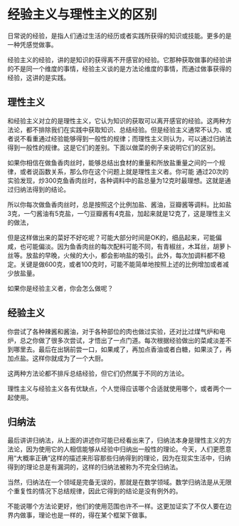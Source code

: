 # 经验主义与理性主义的区别

日常说的经验，是指人们通过生活的经历或者实践所获得的知识或技能。更多的是一种凭感觉做事。

经验主义的经验，讲的是知识的获得离不开感官的经验。它那种获取做事的经验讲的不是同一个维度的事情，经验主义谈的是方法论维度的事情，而通过做事获得的经验，这讲的是实践。

## 理性主义

和经验主义对立的是理性主义，它认为知识的获取可以离开感官的经验。这两种方法论，都不排除我们在实践中获取知识、总结经验。但是经验主义通常不认为、或者说不看重通过经验能够得到一般性的规律；而理性主义则认为，可以通过归纳法得到一般性的规律。这是它们的差别。下面以做菜的例子来说明它们的区别。

如果你相信在做鱼香肉丝时，能够总结出食材的重量和所放盐重量之间的一个规律，或者说函数关系，那么你在这个问题上就是理性主义者。你可能 通过20次的实验发现，炒300克鱼香肉丝时，各种调料中的盐总量为12克时最理想。这就是通过归纳法得到的结论。

所以你每次做鱼香肉丝时，总是按照这个比例加盐、酱油，豆瓣酱等调料。比如盐3克，一勺酱油有5克盐，一勺豆瓣酱有4克盐，加起来就是12克了，这是理性主义的做法，

但是这样做出来的菜好不好吃呢？可能大部分时间是OK的，细品起来，可能偏咸，也可能偏淡。因为鱼香肉丝的每次配料可能不同，有青椒丝，木耳丝，胡萝卜丝等。放盐的早晚，火候的大小，都会影响盐的吸引。此外，每次加调料都不稳定。关键是做600克，或者100克时，可能不能简单地按照上述的比例增加或者减少放盐量。

如果你是经验主义者，你会怎么做呢？

## 经验主义

你尝试了各种辣酱和酱油，对于各种部位的肉也做过实验，还对比过煤气炉和电炉，总之你做了很多次尝试，才悟出了一点门道。每次根据经验做出的菜咸淡差不到哪里去。最后在出锅前尝一口，如果咸了，再加点香油或者白糖，如果淡了，再加点盐。这样你就成为了一个大厨。

这两种方法论都不排斥总结经验，但它们仍然属于不同的方法论。

理性主义与经验主义各有优缺点，个人觉得应该哪个合适就使用哪个，或者两个一起使用。

## 归纳法

最后讲讲归纳法，从上面的讲述你可能已经看出来了，归纳法本身是理性主义的方法论，因为使用它的人相信能够从经验中归纳出一般性的理论。今天，人们更愿意用“大概率正确”这样的描述来形容那些归纳得到的理论，因为在现实生活中，归纳得到的理论总是有漏洞的，这样的归纳法被称为不完全归纳法。

当然，归纳法在一个领域是完备无误的，那就是在数学领域。数学归纳法是从无限个重复性的情况下总结规律，因此它得到的结论是没有例外的。

不能说哪个方法论更好，他们的使用范围也许不一样。这更加证实了不仅人要在边界内做事，理论也是一样的，得在某个框架下做事。





